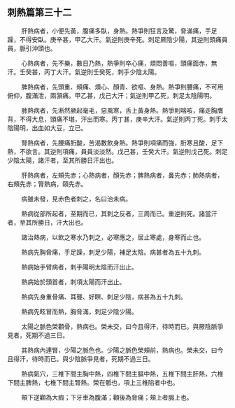 ## 刺熱篇第三十二

<p>&emsp;&emsp;
肝熱病者，小便先黃，腹痛多臥，身熱。熱爭則狂言及驚，脅滿痛，手足躁，不得安臥。庚辛甚，甲乙大汗。氣逆則庚辛死。刺足厥陰少陽，其逆則頭痛員員，脈引沖頭也。
</p>
<p>&emsp;&emsp;
心熱病者，先不樂，數日乃熱，熱爭則卒心痛，煩悶善嘔，頭痛面赤，無汗。壬癸甚，丙丁大汗。氣逆則壬癸死，刺手少陰太陽。
</p>
<p>&emsp;&emsp;
脾熱病者，先頭重、頰痛、煩心、顏青、欲嘔、身熱。熱爭則腰痛，不可用俯仰，腹滿泄，兩頷痛。甲乙甚，戊己大汗；氣逆則甲乙死，刺足太陰陽明。
</p>
<p>&emsp;&emsp;
肺熱病者，先淅然厥起毫毛，惡風寒，舌上黃身熱。熱爭則喘咳，痛走胸膺背，不得大息，頭痛不堪，汗出而寒。丙丁甚，庚辛大汗。氣逆則丙丁死。刺手太陰陽明，出血如大豆，立已。
</p>
<p>&emsp;&emsp;
腎熱病者，先腰痛胻酸，苦渴數飲身熱。熱爭則項痛而強，胻寒且酸，足下熱，不欲言。其逆則項痛，員員淡淡然。戊己甚，壬癸大汗。氣逆則戊己死。刺足少陰太陽，諸汗者，至其所勝日汗出也。
</p>
<p>&emsp;&emsp;
肝熱病者，左頰先赤；心熱病者，顏先赤；脾熱病者，鼻先赤；肺熱病者，右頰先赤；腎熱病，頤先赤。
</p>
<p>&emsp;&emsp;
病雖未發，見赤色者刺之，名曰治未病。
</p>
<p>&emsp;&emsp;
熱病從部所起者，至期而已，其刺之反者，三周而已。重逆則死。諸當汗者，至其所勝日，汗大出也。
</p>
<p>&emsp;&emsp;
諸治熱病，以飲之寒水乃刺之，必寒應之，居止寒處，身寒而止也。
</p>
<p>&emsp;&emsp;
熱病先胸脅痛，手足躁，刺足少陽，補足太陰。病甚者為五十九刺。
</p>
<p>&emsp;&emsp;
熱病始手臂病者，刺手陽明太陰而汗出止。
</p>
<p>&emsp;&emsp;
熱病始於頭首者，刺項太陽而汗出止。
</p>
<p>&emsp;&emsp;
熱病先身重骨痛、耳聾、好瞑、刺足少陰，病甚為五十九刺。
</p>
<p>&emsp;&emsp;
熱病先眩冒而熱，胸脅滿，刺足少陰少陽。
</p>
<p>&emsp;&emsp;
太陽之脈色榮顴骨，熱病也。榮未交，曰今且得汗，待時而已。與厥陰脈爭見者，死期不過三日。
</p>
<p>&emsp;&emsp;
其熱病內連腎，少陽之脈色也。少陽之脈色榮頰前，熱病也。榮未交，曰今且得汗，待時而已。與少陰脈爭見者，死期不過三日。
</p>
<p>&emsp;&emsp;
熱病氣穴，三椎下間主胸中熱，四椎下間主膈中熱，五椎下間主肝熱，六椎下間主脾熱，七椎下間主腎熱。榮在骶也，項上三椎陷者中也。
</p>
<p>&emsp;&emsp;
頰下逆顴為大瘕；下牙車為腹滿；顴後為脅痛；頰上者膈上也。
</p>